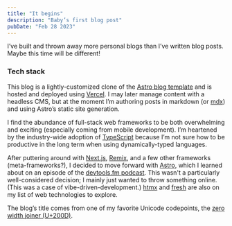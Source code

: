 ```yaml
---
title: "It begins"
description: "Baby’s first blog post"
pubDate: "Feb 28 2023"
---
```


I’ve built and thrown away more personal blogs than I’ve written blog posts. Maybe this time will be different!

### Tech stack
This blog is a lightly-customized clone of the [Astro blog template](https://github.com/withastro/astro/tree/latest/examples/blog?on=github) and is hosted and deployed using [Vercel](https://vercel.com/dashboard). I may later manage content with a headless CMS, but at the moment I’m authoring posts in markdown (or [mdx](https://mdxjs.com/)) and using Astro’s static site generation.

I find the abundance of full-stack web frameworks to be both overwhelming and exciting (especially coming from mobile development). I’m heartened by the industry-wide adoption of [TypeScript](https://www.typescriptlang.org/) because I’m not sure how to be productive in the long term when using dynamically-typed languages.

After puttering around with [Next.js](https://nextjs.org/), [Remix](https://remix.run/), and a few other frameworks (meta-frameworks?), I decided to move forward with [Astro](https://astro.build/), which I learned about on an episode of the [devtools.fm podcast](https://devtools.fm/episode/14). This wasn't a particularly well-considered decision; I mainly just wanted to throw something online. (This was a case of vibe-driven-development.) [htmx](https://htmx.org/) and [fresh](https://fresh.deno.dev/) are also on my list of web technologies to explore.

The blog’s title comes from one of my favorite Unicode codepoints, the [zero width joiner (U+200D)](https://en.wikipedia.org/wiki/Zero-width_joiner).